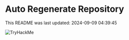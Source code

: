# Auto Regenerate Repository

This README was last updated: 2024-09-09 04:39:45

 ![TryHackMe](https://tryhackme.com/badge/533634)